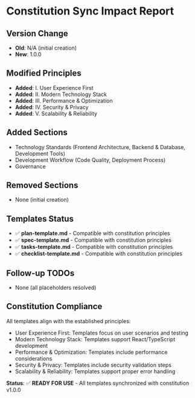# Constitution Sync Impact Report

<!-- Generated: 2025-10-15 -->

## Version Change
- **Old**: N/A (initial creation)
- **New**: 1.0.0

## Modified Principles
- **Added**: I. User Experience First
- **Added**: II. Modern Technology Stack  
- **Added**: III. Performance & Optimization
- **Added**: IV. Security & Privacy
- **Added**: V. Scalability & Reliability

## Added Sections
- Technology Standards (Frontend Architecture, Backend & Database, Development Tools)
- Development Workflow (Code Quality, Deployment Process)
- Governance

## Removed Sections
- None (initial creation)

## Templates Status
- ✅ **plan-template.md** - Compatible with constitution principles
- ✅ **spec-template.md** - Compatible with constitution principles  
- ✅ **tasks-template.md** - Compatible with constitution principles
- ✅ **checklist-template.md** - Compatible with constitution principles

## Follow-up TODOs
- None (all placeholders resolved)

## Constitution Compliance
All templates align with the established principles:
- User Experience First: Templates focus on user scenarios and testing
- Modern Technology Stack: Templates support React/TypeScript development
- Performance & Optimization: Templates include performance considerations
- Security & Privacy: Templates include security validation steps
- Scalability & Reliability: Templates support proper error handling

**Status**: ✅ **READY FOR USE** - All templates synchronized with constitution v1.0.0
